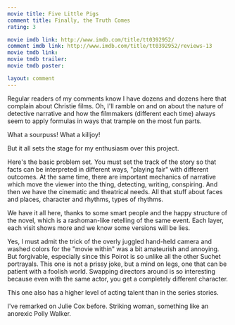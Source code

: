 ```yaml
---
movie title: Five Little Pigs
comment title: Finally, the Truth Comes
rating: 3

movie imdb link: http://www.imdb.com/title/tt0392952/
comment imdb link: http://www.imdb.com/title/tt0392952/reviews-13
movie tmdb link: 
movie tmdb trailer: 
movie tmdb poster: 

layout: comment
---
```


Regular readers of my comments know I have dozens and dozens here that complain about Christie films. Oh, I'll ramble on and on about the nature of detective narrative and how the filmmakers (different each time) always seem to apply formulas in ways that trample on the most fun parts.

What a sourpuss! What a killjoy!

But it all sets the stage for my enthusiasm over this project. 

Here's the basic problem set. You must set the track of the story so that facts can be interpreted in different ways, "playing fair" with different outcomes. At the same time, there are important mechanics of narrative which move the viewer into the thing, detecting, writing, conspiring. And then we have the cinematic and theatrical needs. All that stuff about faces and places, character and rhythms, types of rhythms. 

We have it all here, thanks to some smart people and the happy structure of the novel, which is a rashoman-like retelling of the same event. Each layer, each visit shows more and we know some versions will be lies.

Yes, I must admit the trick of the overly juggled hand-held camera and washed colors for the "movie within" was a bit amateurish and annoying. But forgivable, especially since this Poirot is so unlike all the other Suchet portrayals. This one is not a prissy joke, but a mind on legs, one that can be patient with a foolish world. Swapping directors around is so interesting because even with the same actor, you get a completely different character.

This one also has a higher level of acting talent than in the series stories.

I've remarked on Julie Cox before. Striking woman, something like an anorexic Polly Walker.